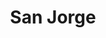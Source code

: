 ---
title: "San Jorge"
url: /ciudad-autonoma-de-buenos-aires/san-jorge-avenida-corrientes/
shop: coche
---